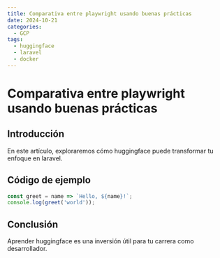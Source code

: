 ```yaml
---
title: Comparativa entre playwright usando buenas prácticas
date: 2024-10-21
categories:
  - GCP
tags:
  - huggingface
  - laravel
  - docker
---
```


# Comparativa entre playwright usando buenas prácticas

## Introducción

En este artículo, exploraremos cómo huggingface puede transformar tu enfoque en laravel.

## Código de ejemplo

```javascript
const greet = name => `Hello, ${name}!`;
console.log(greet('world'));
```

## Conclusión

Aprender huggingface es una inversión útil para tu carrera como desarrollador.